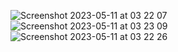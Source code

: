 ![Screenshot 2023-05-11 at 03 22 07](https://github.com/guivictorr/dotfiles/assets/55333929/1b2a29ea-e9fc-4230-bc8f-57ea4c59eb20)
![Screenshot 2023-05-11 at 03 23 09](https://github.com/guivictorr/dotfiles/assets/55333929/1c4d5248-3a2d-498f-be61-9d34ee8cf19d)
![Screenshot 2023-05-11 at 03 22 26](https://github.com/guivictorr/dotfiles/assets/55333929/79ed6421-c806-4ce1-a163-23c1400d0447)
